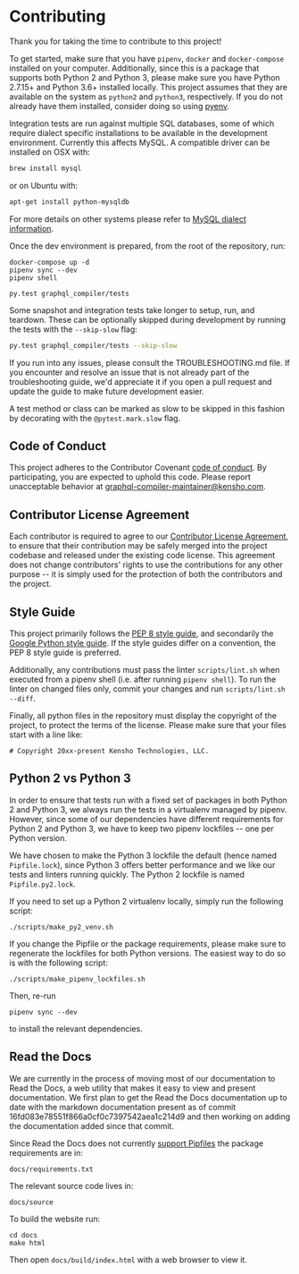 # Contributing

Thank you for taking the time to contribute to this project!

To get started, make sure that you have `pipenv`, `docker` and `docker-compose` installed
on your computer. Additionally, since this is a package that supports both Python 2 and Python 3,
please make sure you have Python 2.7.15+ and Python 3.6+ installed locally. This project assumes
that they are available on the system as `python2` and `python3`, respectively. If you do not
already have them installed, consider doing so using [pyenv](https://github.com/pyenv/pyenv).

Integration tests are run against multiple SQL databases, some of which require dialect specific
installations to be available in the development environment.
Currently this affects MySQL. A compatible driver can be installed on OSX with:
```bash
brew install mysql
```
or on Ubuntu with:
```bash
apt-get install python-mysqldb
```

For more details on other systems please refer to
[MySQL dialect information](https://docs.sqlalchemy.org/en/latest/dialects/mysql.html).

Once the dev environment is prepared, from the root of the repository, run:
```
docker-compose up -d
pipenv sync --dev
pipenv shell

py.test graphql_compiler/tests
```

Some snapshot and integration tests take longer to setup, run, and teardown. These can be optionally
skipped during development by running the tests with the `--skip-slow` flag:
```bash
py.test graphql_compiler/tests --skip-slow
```

If you run into any issues, please consult the TROUBLESHOOTING.md file. If you encounter and resolve
an issue that is not already part of the troubleshooting guide, we'd appreciate it if you open
a pull request and update the guide to make future development easier.

A test method or class can be marked as slow to be skipped in this fashion by decorating with the
`@pytest.mark.slow` flag.

## Code of Conduct

This project adheres to the Contributor Covenant [code of conduct](CODE_OF_CONDUCT.md).
By participating, you are expected to uphold this code.
Please report unacceptable behavior at
[graphql-compiler-maintainer@kensho.com](mailto:graphql-compiler-maintainer@kensho.com).

## Contributor License Agreement

Each contributor is required to agree to our
[Contributor License Agreement](https://www.clahub.com/agreements/kensho-technologies/graphql-compiler),
to ensure that their contribution may be safely merged into the project codebase and
released under the existing code license. This agreement does not change contributors'
rights to use the contributions for any other purpose -- it is simply used for the protection
of both the contributors and the project.

## Style Guide

This project primarily follows the [PEP 8 style guide](https://www.python.org/dev/peps/pep-0008/), and 
secondarily the [Google Python style guide](https://google.github.io/styleguide/pyguide.html). If the
style guides differ on a convention, the PEP 8 style guide is preferred.

Additionally, any contributions must pass the linter `scripts/lint.sh` when executed from a
pipenv shell (i.e. after running `pipenv shell`). To run the linter on changed files only,
commit your changes and run `scripts/lint.sh --diff`.

Finally, all python files in the repository must display the copyright of the project,
to protect the terms of the license. Please make sure that your files start with a line like:
```
# Copyright 20xx-present Kensho Technologies, LLC.
```

## Python 2 vs Python 3

In order to ensure that tests run with a fixed set of packages in both Python 2 and Python 3,
we always run the tests in a virtualenv managed by pipenv. However, since some of our dependencies
have different requirements for Python 2 and Python 3, we have to keep two pipenv lockfiles -- one
per Python version.

We have chosen to make the Python 3 lockfile the default (hence named `Pipfile.lock`),
since Python 3 offers better performance and we like our tests and linters running quickly.
The Python 2 lockfile is named `Pipfile.py2.lock`.

If you need to set up a Python 2 virtualenv locally, simply run the following script:
```
./scripts/make_py2_venv.sh
```

If you change the Pipfile or the package requirements, please make sure to regenerate the
lockfiles for both Python versions. The easiest way to do so is with the following script:
```
./scripts/make_pipenv_lockfiles.sh
```
Then, re-run 
```
pipenv sync --dev
```
to install the relevant dependencies.


## Read the Docs

We are currently in the process of moving most of our documentation to Read the Docs, a web utility 
that makes it easy to view and present documentation. We first plan to get the Read the Docs 
documentation up to date with the markdown documentation present as of commit 
16fd083e78551f866a0cf0c7397542aea1c214d9 and then working on adding the documentation added since
that commit. 

Since Read the Docs does not currently [support Pipfiles](https://github.com/readthedocs/readthedocs.org/issues/3181) the package requirements are in:
```
docs/requirements.txt
``` 
The relevant source code lives in: 
```
docs/source
```
To build the website run:
```
cd docs
make html
``` 
Then open ```docs/build/index.html``` with a web browser to view it. 
